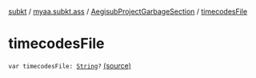 [subkt](../../index.md) / [myaa.subkt.ass](../index.md) / [AegisubProjectGarbageSection](index.md) / [timecodesFile](./timecodes-file.md)

# timecodesFile

`var timecodesFile: `[`String`](https://kotlinlang.org/api/latest/jvm/stdlib/kotlin/-string/index.html)`?` [(source)](https://github.com/Myaamori/SubKt/blob/0.1.13/src/main/kotlin/myaa/subkt/ass/parser.kt#L850)
